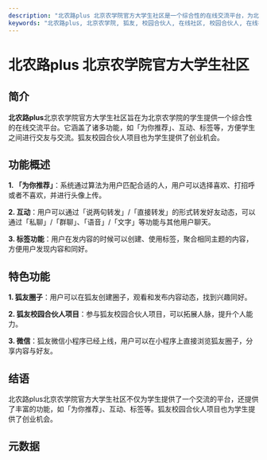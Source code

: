 ```yaml
---
description: "北农路plus 北京农学院官方大学生社区是一个综合性的在线交流平台，为北京农学院的学生提供了诸多功能，如「为你推荐」、互动、标签等，方便学生之间的交友与交流。"
keywords: "北农路plus, 北京农学院, 狐友, 校园合伙人, 在线社区, 校园合伙人, 在线社区"
---
```

# 北农路plus 北京农学院官方大学生社区

## 简介

**北农路plus**北京农学院官方大学生社区旨在为北京农学院的学生提供一个综合性的在线交流平台。它涵盖了诸多功能，如「为你推荐」、互动、标签等，方便学生之间进行交友与交流。狐友校园合伙人项目也为学生提供了创业机会。

## 功能概述

**1. 「为你推荐」**：系统通过算法为用户匹配合适的人，用户可以选择喜欢、打招呼或者不喜欢，并进行头像上传。

**2. 互动**：用户可以通过「说两句转发」/「直接转发」的形式转发好友动态，可以通过「私聊」/「群聊」、「语音」/「文字」等功能与其他用户聊天。

**3. 标签功能**：用户在发内容的时候可以创建、使用标签，聚合相同主题的内容，方便用户发现内容和同好。

## 特色功能

**1. 狐友圈子**：用户可以在狐友创建圈子，观看和发布内容动态，找到兴趣同好。

**2. 狐友校园合伙人项目**：参与狐友校园合伙人项目，可以拓展人脉，提升个人能力。

**3. 微信**：狐友微信小程序已经上线，用户可以在小程序上直接浏览狐友圈子，分享内容与好友。

## 结语

北农路plus北京农学院官方大学生社区不仅为学生提供了一个交流的平台，还提供了丰富的功能，如「为你推荐」、互动、标签等。狐友校园合伙人项目也为学生提供了创业机会。

## 元数据


